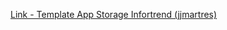 [Link - Template App Storage Infortrend (jjmartres)](https://github.com/jjmartres/Zabbix/tree/master/zbx-templates/zbx-infortrend)
